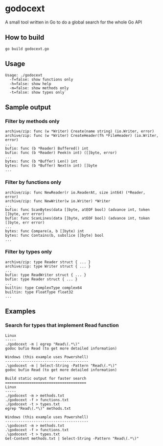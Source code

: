 godocext
========

A small tool written in Go to do a global search for the whole Go API

How to build
------------
`go build godocext.go`

Usage
-----
    Usage: ./godocext
      -f=false: show functions only
      -h=false: show help
      -m=false: show methods only
      -t=false: show types only`

Sample output
-------------
### Filter by methods only ###
    archive/zip: func (w *Writer) Create(name string) (io.Writer, error)
    archive/zip: func (w *Writer) CreateHeader(fh *FileHeader) (io.Writer, error)
    ...
    bufio: func (b *Reader) Buffered() int
    bufio: func (b *Reader) Peek(n int) ([]byte, error)
    ...
    bytes: func (b *Buffer) Len() int
    bytes: func (b *Buffer) Next(n int) []byte
    ...    

### Filter by functions only ###
    archive/zip: func NewReader(r io.ReaderAt, size int64) (*Reader, error)
    archive/zip: func NewWriter(w io.Writer) *Writer
    ...
    bufio: func ScanBytes(data []byte, atEOF bool) (advance int, token []byte, err error)
    bufio: func ScanLines(data []byte, atEOF bool) (advance int, token []byte, err error)
    ...
    bytes: func Compare(a, b []byte) int
    bytes: func Contains(b, subslice []byte) bool
    ...

### Filter by types only ###
    archive/zip: type Reader struct { ... }
    archive/zip: type Writer struct { ... }
    ...
    bufio: type ReadWriter struct { ... }
    bufio: type Reader struct { ... }
    ...
    builtin: type ComplexType complex64
    builtin: type FloatType float32
    ...

Examples
--------
### Search for types that implement Read function ###
    Linux
    -----
    ./godocext -m | egrep "Read\(.*\)"
    godoc bufio Read (to get more detailed information)

    Windows (this example uses Powershell)
    --------------------------------------
    .\godocext -m | Select-String -Pattern "Read\(.*\)"
    godoc bufio Read (to get more detailed information)

    Build static output for faster search
    =====================================
    Linux
    -----
    ./godocext -m > methods.txt
    ./godocext -f > functions.txt
    ./godocext -t > types.txt
    egrep "Read\(.*\)" methods.txt

    Windows (this example uses Powershell)
    --------------------------------------
    .\godocext -m > methods.txt
    .\godocext -f > functions.txt
    .\godocext -t > types.txt
    Get-Content methods.txt | Select-String -Pattern "Read\(.*\)"

